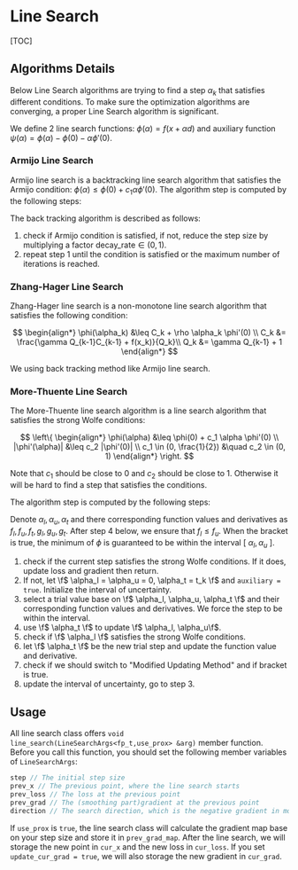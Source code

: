 # Line Search

[TOC]

## Algorithms Details

Below Line Search algorithms are trying to find a step $\alpha_k$ that satisfies different conditions. To make sure the optimization algorithms are converging, a proper Line Search algorithm is significant.

We define 2 line search functions: $\phi(\alpha) = f(x + \alpha d)$ and auxiliary function $\psi(\alpha) = \phi(\alpha) - \phi(0) - \alpha \phi'(0)$.

### Armijo Line Search

Armijo line search is a backtracking line search algorithm that satisfies the Armijo condition: $\phi(\alpha) \leq \phi(0) + c_1 \alpha \phi'(0)$. The algorithm step is computed by the following steps:

The back tracking algorithm is described as follows:
1. check if Armijo condition is satisfied, if not, reduce the step size by multiplying a factor $\text{decay\_rate} \in (0, 1)$.
2. repeat step 1 until the condition is satisfied or the maximum number of iterations is reached.

### Zhang-Hager Line Search

Zhang-Hager line search is a non-monotone line search algorithm that satisfies the following condition: 

$$
\begin{align*}
\phi(\alpha_k) &\leq C_k + \rho \alpha_k \phi'(0) \\
C_k &= \frac{\gamma Q_{k-1}C_{k-1} + f(x_k)}{Q_k}\\
Q_k &= \gamma Q_{k-1} + 1
\end{align*}
$$

We using back tracking method like Armijo line search.

### More-Thuente Line Search

The More-Thuente line search algorithm is a line search algorithm that satisfies the strong Wolfe conditions:

$$
\left\{
\begin{align*}
\phi(\alpha) &\leq \phi(0) + c_1 \alpha \phi'(0) \\
|\phi'(\alpha)| &\leq c_2 |\phi'(0)| \\
c_1 \in (0, \frac{1}{2}) &\quad c_2 \in (0, 1)    
\end{align*}
\right.
$$

Note that $c_1$ should be close to 0 and $c_2$ should be close to 1. Otherwise it will be hard to find a step that satisfies the conditions.

The algorithm step is computed by the following steps:

Denote $\alpha_l, \alpha_u, \alpha_t$ and there corresponding function values and derivatives as $f_l, f_u, f_t, g_l, g_u, g_t$. After step 4 below, we ensure that $f_l \leq f_u$. When the bracket is true, the minimum of $\phi$ is guaranteed to be within the interval $[\ \alpha_l, \alpha_u\ ]$.
1. check if the current step satisfies the strong Wolfe conditions. If it does, update loss and gradient then return.
2. If not, let \f$ \alpha_l = \alpha_u = 0, \alpha_t = t_k \f$ and `auxiliary = true`. Initialize the interval of uncertainty.
3. select a trial value base on \f$ \alpha_l, \alpha_u, \alpha_t \f$ and their corresponding function values and derivatives. We force the step to be within the interval.
4. use \f$ \alpha_t \f$ to update \f$ \alpha_l, \alpha_u\f$.
5. check if \f$ \alpha_l \f$ satisfies the strong Wolfe conditions.
6. let \f$ \alpha_t \f$ be the new trial step and update the function value and derivative.
7. check if we should switch to "Modified Updating Method" and if bracket is true.
8. update the interval of uncertainty, go to step 3.

## Usage

All line search class offers `void line_search(LineSearchArgs<fp_t,use_prox> &arg)` member function. Before you call this function, you should set the following member variables of `LineSearchArgs`:

```cpp
step // The initial step size
prev_x // The previous point, where the line search starts
prev_loss // The loss at the previous point
prev_grad // The (smoothing part)gradient at the previous point
direction // The search direction, which is the negative gradient in most cases
```

If `use_prox` is `true`, the line search class will calculate the gradient map base on your step size and store it in `prev_grad_map`. After the line search, we will storage the new point in `cur_x` and the new loss in `cur_loss`. If you set `update_cur_grad = true`, we will also storage the new gradient in `cur_grad`.
